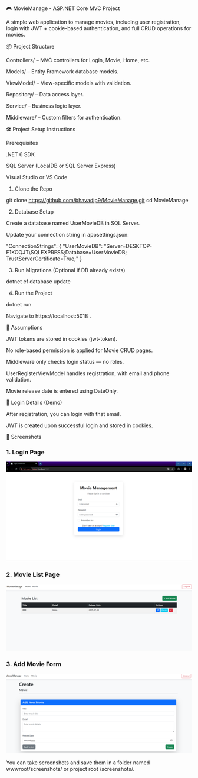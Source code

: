 🎮 MovieManage - ASP.NET Core MVC Project

A simple web application to manage movies, including user registration, login with JWT + cookie-based authentication, and full CRUD operations for movies.

📦 Project Structure

Controllers/ – MVC controllers for Login, Movie, Home, etc.

Models/ – Entity Framework database models.

ViewModel/ – View-specific models with validation.

Repository/ – Data access layer.

Service/ – Business logic layer.

Middleware/ – Custom filters for authentication.

🛠️ Project Setup Instructions

Prerequisites

.NET 6 SDK

SQL Server (LocalDB or SQL Server Express)

Visual Studio or VS Code

1. Clone the Repo

git clone https://github.com/bhavadip9/MovieManage.git
cd MovieManage

2. Database Setup

Create a database named UserMovieDB in SQL Server.

Update your connection string in appsettings.json:

"ConnectionStrings": {
  "UserMovieDB": "Server=DESKTOP-F1KOQJT\\SQLEXPRESS;Database=UserMovieDB; TrustServerCertificate=True;"
}

3. Run Migrations (Optional if DB already exists)

dotnet ef database update

4. Run the Project

dotnet run

Navigate to https://localhost:5018 .

🤛 Assumptions

JWT tokens are stored in cookies (jwt-token).

No role-based permission is applied for Movie CRUD pages.

Middleware only checks login status — no roles.

UserRegisterViewModel handles registration, with email and phone validation.

Movie release date is entered using DateOnly.

🔐 Login Details (Demo)

After registration, you can login with that email.

JWT is created upon successful login and stored in cookies.

📸 Screenshots

### 1. Login Page

![Login Screenshot](wwwroot/screenshots/login.png)

### 2. Movie List Page

![Movie List Screenshot](wwwroot/screenshots/movielist.png)

### 3. Add Movie Form

![Add Movie Screenshot](wwwroot/screenshots/AddMovies.png)



You can take screenshots and save them in a folder named wwwroot/screenshots/ or project root /screenshots/.

